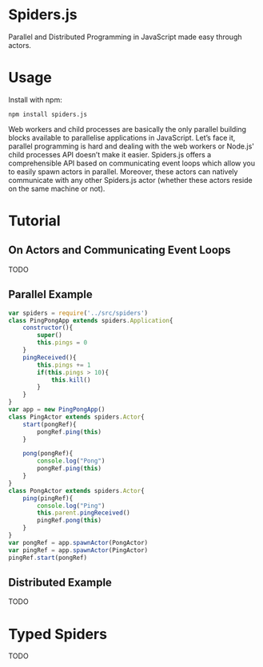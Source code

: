 # Spiders.js
Parallel and Distributed Programming in JavaScript made easy through actors.
# Usage
Install with npm:
  ```
  npm install spiders.js
  ```
Web workers and child processes are basically the only parallel building blocks available to parallelise applications in JavaScript.
Let’s face it, parallel programming is hard and dealing with the web workers or Node.js' child processes API doesn’t make it easier.
Spiders.js offers a comprehensible API based on communicating event loops which allow you to easily spawn actors in parallel.
Moreover, these actors can natively communicate with any other Spiders.js actor (whether these actors reside on the same machine or not).
# Tutorial
## On Actors and Communicating Event Loops
TODO
## Parallel Example
```javascript
var spiders = require('../src/spiders')
class PingPongApp extends spiders.Application{
    constructor(){
        super()
        this.pings = 0
    }
    pingReceived(){
        this.pings += 1
        if(this.pings > 10){
            this.kill()
        }
    }
}
var app = new PingPongApp()
class PingActor extends spiders.Actor{
    start(pongRef){
        pongRef.ping(this)
    }

    pong(pongRef){
        console.log("Pong")
        pongRef.ping(this)
    }
}
class PongActor extends spiders.Actor{
    ping(pingRef){
        console.log("Ping")
        this.parent.pingReceived()
        pingRef.pong(this)
    }
}
var pongRef = app.spawnActor(PongActor)
var pingRef = app.spawnActor(PingActor)
pingRef.start(pongRef)
```
## Distributed Example
TODO
# Typed Spiders
TODO
